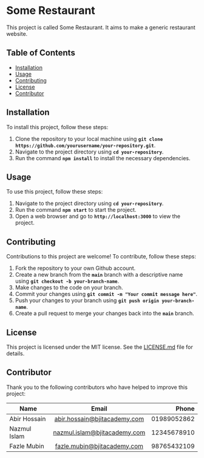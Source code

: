 # Some Restaurant

This project is called Some Restaurant. It aims to make a generic restaurant website.

## Table of Contents

- [Installation](#installation)
- [Usage](#usage)
- [Contributing](#contributing)
- [License](#license)
- [Contributor](#contributor)

## Installation

To install this project, follow these steps:

1. Clone the repository to your local machine using **`git clone`** __`https://github.com/yourusername/your-repository.git`__. 
2. Navigate to the project directory using **`cd your-repository`**. 
3. Run the command **`npm install`** to install the necessary dependencies.

## Usage

To use this project, follow these steps:
1. Navigate to the project directory using **`cd your-repository`**. 
2. Run the command **`npm start`** to start the project. 
3. Open a web browser and go to __`http://localhost:3000`__ to view the project.

## Contributing

Contributions to this project are welcome! To contribute, follow these steps:

1. Fork the repository to your own Github account. 
2. Create a new branch from the **`main`** branch with a descriptive name using __`git checkout -b your-branch-name`__. 
3. Make changes to the code on your branch. 
4. Commit your changes using __`git commit -m "Your commit message here"`__. 
5. Push your changes to your branch using __`git push origin your-branch-name`__. 
6. Create a pull request to merge your changes back into the __`main`__ branch.

## License
This project is licensed under the MIT license. See the [LICENSE.md]() file for details.

## Contributor

Thank you to the following contributors who have helped to improve this project:

| Name          | Email           | Phone  |
| ------------- |:-------------:| -----:|
| Abir Hossain      | abir.hossain@bjitacademy.com | 01989052862 |
| Nazmul Islam      | nazmul.islam@bjitacademy.com      |   12345678910 |
| Fazle Mubin | fazle.mubin@bjitacademy.com      |    98765432109 |